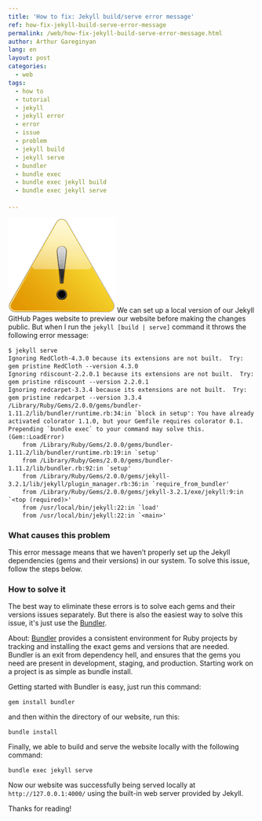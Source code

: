 ```yaml
---
title: 'How to fix: Jekyll build/serve error message'
ref: how-fix-jekyll-build-serve-error-message
permalink: /web/how-fix-jekyll-build-serve-error-message.html
author: Arthur Gareginyan
lang: en
layout: post
categories:
  - web
tags:
  - how to
  - tutorial
  - jekyll
  - jekyll error
  - error
  - issue
  - problem
  - jekyll build
  - jekyll serve
  - bundler
  - bundle exec
  - bundle exec jekyll build
  - bundle exec jekyll serve

---
```


![thumb](/images/thumbnail/error.png)
We can set up a local version of our Jekyll GitHub Pages website to preview our website before making the changes public. But when I run the `jekyll [build | serve]` command it throws the following error message:

```
$ jekyll serve
Ignoring RedCloth-4.3.0 because its extensions are not built.  Try: gem pristine RedCloth --version 4.3.0
Ignoring rdiscount-2.2.0.1 because its extensions are not built.  Try: gem pristine rdiscount --version 2.2.0.1
Ignoring redcarpet-3.3.4 because its extensions are not built.  Try: gem pristine redcarpet --version 3.3.4
/Library/Ruby/Gems/2.0.0/gems/bundler-1.11.2/lib/bundler/runtime.rb:34:in `block in setup': You have already activated colorator 1.1.0, but your Gemfile requires colorator 0.1. Prepending `bundle exec` to your command may solve this. (Gem::LoadError)
	from /Library/Ruby/Gems/2.0.0/gems/bundler-1.11.2/lib/bundler/runtime.rb:19:in `setup'
	from /Library/Ruby/Gems/2.0.0/gems/bundler-1.11.2/lib/bundler.rb:92:in `setup'
	from /Library/Ruby/Gems/2.0.0/gems/jekyll-3.2.1/lib/jekyll/plugin_manager.rb:36:in `require_from_bundler'
	from /Library/Ruby/Gems/2.0.0/gems/jekyll-3.2.1/exe/jekyll:9:in `<top (required)>'
	from /usr/local/bin/jekyll:22:in `load'
	from /usr/local/bin/jekyll:22:in `<main>'
```


### What causes this problem

This error message means that we haven’t properly set up the Jekyll dependencies (gems and their versions) in our system. To solve this issue, follow the steps below.


### How to solve it

The best way to eliminate these errors is to solve each gems and their versions issues separately. But there is also the easiest way to solve this issue, it's just use the [Bundler](http://bundler.io). 

About: [Bundler](http://bundler.io) provides a consistent environment for Ruby projects by tracking and installing the exact gems and versions that are needed. Bundler is an exit from dependency hell, and ensures that the gems you need are present in development, staging, and production. Starting work on a project is as simple as bundle install.

Getting started with Bundler is easy, just run this command:

```
gem install bundler
```

and then within the directory of our website, run this:

```
bundle install
```

Finally, we able to build and serve the website locally with the following command:

```
bundle exec jekyll serve
```

Now our website was successfully being served locally at `http://127.0.0.1:4000/` using the built-in web server provided by Jekyll.

Thanks for reading!